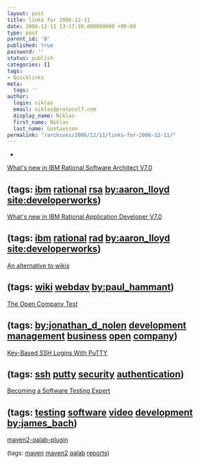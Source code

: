 ```yaml
---
layout: post
title: links for 2006-12-11
date: 2006-12-11 13:17:10.000000000 +00:00
type: post
parent_id: '0'
published: true
password: ''
status: publish
categories: []
tags:
- Quicklinks
meta:
  tags: ''
author:
  login: niklas
  email: niklas@protocol7.com
  display_name: Niklas
  first_name: Niklas
  last_name: Gustavsson
permalink: "/archives/2006/12/11/links-for-2006-12-11/"
---
```

- 
[What's new in IBM Rational Software Architect V7.0](http://www-128.ibm.com/developerworks/rational/library/06/1205_lloyd_rsa/)

(tags: [ibm](http://del.icio.us/protocol7/ibm) [rational](http://del.icio.us/protocol7/rational) [rsa](http://del.icio.us/protocol7/rsa) [by:aaron\_lloyd](http://del.icio.us/protocol7/by:aaron_lloyd) [site:developerworks](http://del.icio.us/protocol7/site:developerworks))
- 
[What's new in IBM Rational Application Developer V7.0](http://www-128.ibm.com/developerworks/rational/library/06/1205_lloyd_rad/)

(tags: [ibm](http://del.icio.us/protocol7/ibm) [rational](http://del.icio.us/protocol7/rational) [rad](http://del.icio.us/protocol7/rad) [by:aaron\_lloyd](http://del.icio.us/protocol7/by:aaron_lloyd) [site:developerworks](http://del.icio.us/protocol7/site:developerworks))
- 
[An alternative to wikis](http://paulhammant.com/blog/post-wiki-content-management-with-WebDAV.html)

(tags: [wiki](http://del.icio.us/protocol7/wiki) [webdav](http://del.icio.us/protocol7/webdav) [by:paul\_hammant](http://del.icio.us/protocol7/by:paul_hammant))
- 
[The Open Company Test](http://www.jnolen.com/blog/2005/02/the_open_compan.html)

(tags: [by:jonathan\_d\_nolen](http://del.icio.us/protocol7/by:jonathan_d_nolen) [development](http://del.icio.us/protocol7/development) [management](http://del.icio.us/protocol7/management) [business](http://del.icio.us/protocol7/business) [open](http://del.icio.us/protocol7/open) [company](http://del.icio.us/protocol7/company))
- 
[Key-Based SSH Logins With PuTTY](http://www.howtoforge.com/ssh_key_based_logins_putty)

(tags: [ssh](http://del.icio.us/protocol7/ssh) [putty](http://del.icio.us/protocol7/putty) [security](http://del.icio.us/protocol7/security) [authentication](http://del.icio.us/protocol7/authentication))
- 
[Becoming a Software Testing Expert](http://www.satisfice.com/blog/archives/50)

(tags: [testing](http://del.icio.us/protocol7/testing) [software](http://del.icio.us/protocol7/software) [video](http://del.icio.us/protocol7/video) [development](http://del.icio.us/protocol7/development) [by:james\_bach](http://del.icio.us/protocol7/by:james_bach))
- 
[maven2-qalab-plugin](http://qalab.sourceforge.net/multiproject/maven2-qalab-plugin/index.html)

(tags: [maven](http://del.icio.us/protocol7/maven) [maven2](http://del.icio.us/protocol7/maven2) [qalab](http://del.icio.us/protocol7/qalab) [reports](http://del.icio.us/protocol7/reports))
